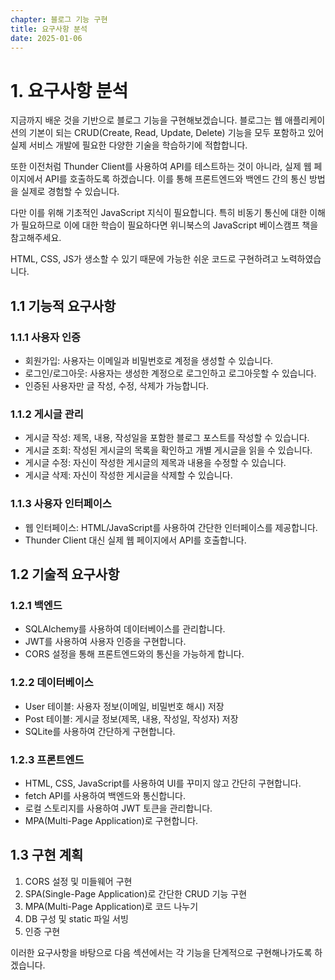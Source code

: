 ```yaml
---
chapter: 블로그 기능 구현
title: 요구사항 분석
date: 2025-01-06
---
```


# 1. 요구사항 분석

지금까지 배운 것을 기반으로 블로그 기능을 구현해보겠습니다. 블로그는 웹 애플리케이션의 기본이 되는 CRUD(Create, Read, Update, Delete) 기능을 모두 포함하고 있어 실제 서비스 개발에 필요한 다양한 기술을 학습하기에 적합합니다.

또한 이전처럼 Thunder Client를 사용하여 API를 테스트하는 것이 아니라, 실제 웹 페이지에서 API를 호출하도록 하겠습니다. 이를 통해 프론트엔드와 백엔드 간의 통신 방법을 실제로 경험할 수 있습니다.

다만 이를 위해 기초적인 JavaScript 지식이 필요합니다. 특히 비동기 통신에 대한 이해가 필요하므로 이에 대한 학습이 필요하다면 위니북스의 JavaScript 베이스캠프 책을 참고해주세요.

HTML, CSS, JS가 생소할 수 있기 때문에 가능한 쉬운 코드로 구현하려고 노력하였습니다.

## 1.1 기능적 요구사항

### 1.1.1 사용자 인증
- 회원가입: 사용자는 이메일과 비밀번호로 계정을 생성할 수 있습니다.
- 로그인/로그아웃: 사용자는 생성한 계정으로 로그인하고 로그아웃할 수 있습니다.
- 인증된 사용자만 글 작성, 수정, 삭제가 가능합니다.

### 1.1.2 게시글 관리
- 게시글 작성: 제목, 내용, 작성일을 포함한 블로그 포스트를 작성할 수 있습니다.
- 게시글 조회: 작성된 게시글의 목록을 확인하고 개별 게시글을 읽을 수 있습니다.
- 게시글 수정: 자신이 작성한 게시글의 제목과 내용을 수정할 수 있습니다.
- 게시글 삭제: 자신이 작성한 게시글을 삭제할 수 있습니다.

### 1.1.3 사용자 인터페이스
- 웹 인터페이스: HTML/JavaScript를 사용하여 간단한 인터페이스를 제공합니다.
- Thunder Client 대신 실제 웹 페이지에서 API를 호출합니다.

## 1.2 기술적 요구사항

### 1.2.1 백엔드
- SQLAlchemy를 사용하여 데이터베이스를 관리합니다.
- JWT를 사용하여 사용자 인증을 구현합니다.
- CORS 설정을 통해 프론트엔드와의 통신을 가능하게 합니다.

### 1.2.2 데이터베이스
- User 테이블: 사용자 정보(이메일, 비밀번호 해시) 저장
- Post 테이블: 게시글 정보(제목, 내용, 작성일, 작성자) 저장
- SQLite를 사용하여 간단하게 구현합니다.

### 1.2.3 프론트엔드
- HTML, CSS, JavaScript를 사용하여 UI를 꾸미지 않고 간단히 구현합니다.
- fetch API를 사용하여 백엔드와 통신합니다.
- 로컬 스토리지를 사용하여 JWT 토큰을 관리합니다.
- MPA(Multi-Page Application)로 구현합니다.

## 1.3 구현 계획

1. CORS 설정 및 미들웨어 구현
2. SPA(Single-Page Application)로 간단한 CRUD 기능 구현
3. MPA(Multi-Page Application)로 코드 나누기
4. DB 구성 및 static 파일 서빙
5. 인증 구현

이러한 요구사항을 바탕으로 다음 섹션에서는 각 기능을 단계적으로 구현해나가도록 하겠습니다.